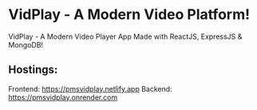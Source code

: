 # VidPlay - A Modern Video Platform!

VidPlay - A Modern Video Player App Made with ReactJS, ExpressJS & MongoDB!

## Hostings:

Frontend: https://pmsvidplay.netlify.app
Backend: https://pmsvidplay.onrender.com
